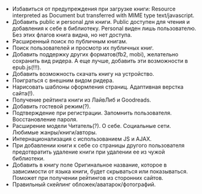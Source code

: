 * Избавиться от предупреждения при загрузке книги: Resource interpreted as Document but transferred with MIME type text/javascript.
* Добавить public и personal для книги. Public доступен для чтения и добавления к себе в библиотеку.  Personal виден лишь пользователю. Без этих флагов книга видна, но нет доступа.
* Расширенный поиск по публичным книгам.
* Поиск пользователей и просмотр  их публичных книг.
* Добавить поддержку других форматов(fb2, mobi), желательно сохранить вид ридера. А еще лучше, добавить эти возможности в epub.js(!!!).
* Добавить возможность скачать книгу на устройство.
* Поиграться с внешним видом ридера.
* Нарисовать шаблоны оформления страниц. Адаптивная верстка сайта(!).
* Получение рейтинга книги из ЛайвЛиб и Goodreads.
* Добавить гостевой режим(?).
* Подтверждение при регистрации. Запомнить пользователя. Восстановление пароля.
* Расширение модели Читатель(?). О себе. Социальные сети. Любимые жанры/книги/авторы.
* Интернационализация с использованием JS и AJAX.
* При добавлении книги к себе со страницы другого пользователя предотвратить удаление книги при удалении ее из чужой библиотеки.
* Добавить в книгу поле Оригинальное название, которое в зависимости от языка книги, будет скрываться или показываться. Поможет при получении рейтингов из сторонних сайтов.
* Правильный скейлинг обложек/аватарок/фотографий.
